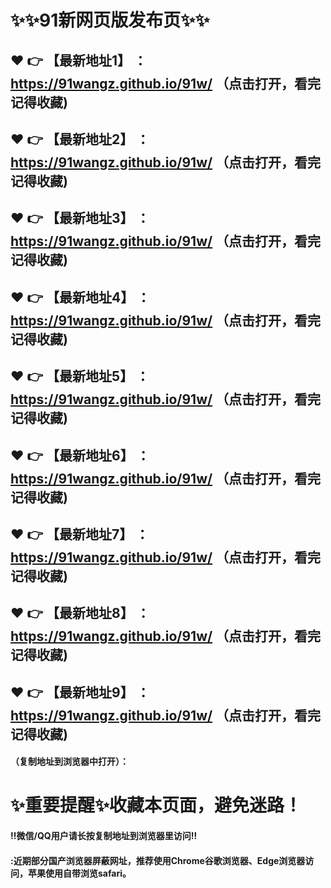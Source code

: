 # :sparkles::sparkles:91新网页版发布页:sparkles::sparkles:

 :heart: :point_right: 【最新地址1】 ：https://91wangz.github.io/91w/     （点击打开，看完记得收藏)
 ------
 :heart: :point_right: 【最新地址2】 ：https://91wangz.github.io/91w/     （点击打开，看完记得收藏)
 ------
 :heart: :point_right: 【最新地址3】 ：https://91wangz.github.io/91w/    （点击打开，看完记得收藏) 
 ------
  :heart: :point_right: 【最新地址4】 ：https://91wangz.github.io/91w/     （点击打开，看完记得收藏)
 ------
 :heart: :point_right: 【最新地址5】 ：https://91wangz.github.io/91w/     （点击打开，看完记得收藏)
 ------
 :heart: :point_right: 【最新地址6】 ：https://91wangz.github.io/91w/     （点击打开，看完记得收藏) 
 ------
 :heart: :point_right: 【最新地址7】 ：https://91wangz.github.io/91w/    （点击打开，看完记得收藏)
 ------
 :heart: :point_right: 【最新地址8】 ：https://91wangz.github.io/91w/     （点击打开，看完记得收藏)
 ------
 :heart: :point_right: 【最新地址9】 ：https://91wangz.github.io/91w/     （点击打开，看完记得收藏) 
 ------






 


#### （复制地址到浏览器中打开）：
# :sparkles:重要提醒:sparkles:收藏本页面，避免迷路！
#### ‼️微信/QQ用户请长按复制地址到浏览器里访问‼
#### :近期部分国产浏览器屏蔽网址，推荐使用Chrome谷歌浏览器、Edge浏览器访问，苹果使用自带浏览safari。
